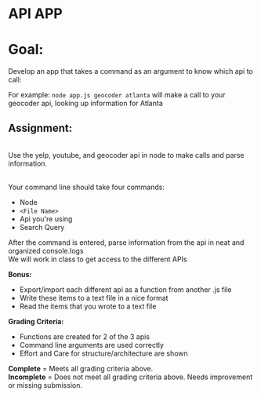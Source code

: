 # API APP

<h1>Goal:</h1>

Develop an app that takes a command as an argument to know which api to call:

For example: ```node app.js geocoder atlanta``` will make a call to your geocoder api, looking up information for Atlanta

<h2>Assignment:</h2></br>
Use the yelp, youtube, and geocoder api in node to make calls and parse information.</br></br>

Your command line should take four commands:
* Node
* ```<File Name>```
* Api you're using
* Search Query

After the command is entered, parse information from the api in neat and organized console.logs</br>
We will work in class to get access to the different APIs

<strong>Bonus:</strong></br>
* Export/import each different api as a function from another .js file</br>
* Write these items to a text file in a nice format</br>
* Read the items that you wrote to a text file</br>

<strong>Grading Criteria:</strong></br>
* Functions are created for 2 of the 3 apis</br>
* Command line arguments are used correctly</br>
* Effort and Care for structure/architecture are shown</br>

<strong>Complete</strong> = Meets all grading criteria above.</br>
<strong>Incomplete</strong> = Does not meet all grading criteria above. Needs improvement or missing submission.